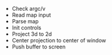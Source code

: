 - Check argc/v
- Read map input
- Parse map
- Init controls
- Project 3d to 2d
- Center projection to center of window
- Push buffer to screen
